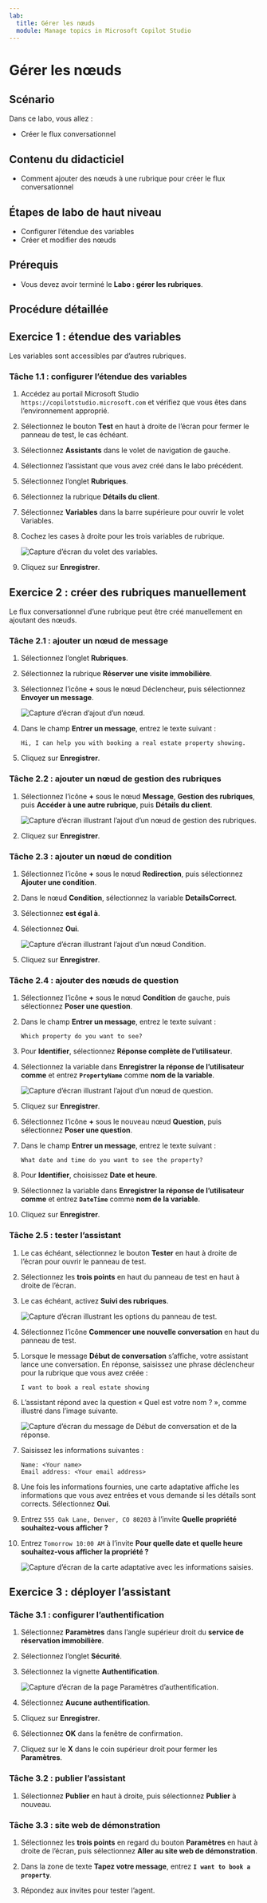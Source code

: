 ```yaml
---
lab:
  title: Gérer les nœuds
  module: Manage topics in Microsoft Copilot Studio
---
```


# Gérer les nœuds

## Scénario

Dans ce labo, vous allez :

- Créer le flux conversationnel

## Contenu du didacticiel

- Comment ajouter des nœuds à une rubrique pour créer le flux conversationnel

## Étapes de labo de haut niveau

- Configurer l’étendue des variables
- Créer et modifier des nœuds
  
## Prérequis

- Vous devez avoir terminé le **Labo : gérer les rubriques**.

## Procédure détaillée

## Exercice 1 : étendue des variables

Les variables sont accessibles par d’autres rubriques.

### Tâche 1.1 : configurer l’étendue des variables

1. Accédez au portail Microsoft Studio `https://copilotstudio.microsoft.com` et vérifiez que vous êtes dans l’environnement approprié.

1. Sélectionnez le bouton **Test** en haut à droite de l’écran pour fermer le panneau de test, le cas échéant.

1. Sélectionnez **Assistants** dans le volet de navigation de gauche.

1. Sélectionnez l’assistant que vous avez créé dans le labo précédent.

1. Sélectionnez l’onglet **Rubriques**.

1. Sélectionnez la rubrique **Détails du client**.

1. Sélectionnez **Variables** dans la barre supérieure pour ouvrir le volet Variables.

1. Cochez les cases à droite pour les trois variables de rubrique.

    ![Capture d’écran du volet des variables.](../media/variables-pane.png)

1. Cliquez sur **Enregistrer**.

## Exercice 2 : créer des rubriques manuellement

Le flux conversationnel d’une rubrique peut être créé manuellement en ajoutant des nœuds.

### Tâche 2.1 : ajouter un nœud de message

1. Sélectionnez l’onglet **Rubriques**.

1. Sélectionnez la rubrique **Réserver une visite immobilière**.

1. Sélectionnez l’icône **+** sous le nœud Déclencheur, puis sélectionnez **Envoyer un message**.

    ![Capture d’écran d’ajout d’un nœud.](../media/add-node.png)

1. Dans le champ **Entrer un message**, entrez le texte suivant :

    `Hi, I can help you with booking a real estate property showing.`

1. Cliquez sur **Enregistrer**.

### Tâche 2.2 : ajouter un nœud de gestion des rubriques

1. Sélectionnez l’icône **+** sous le nœud **Message**, **Gestion des rubriques**, puis **Accéder à une autre rubrique**, puis **Détails du client**.

    ![Capture d’écran illustrant l’ajout d’un nœud de gestion des rubriques.](../media/topic-management-node.png)

1. Cliquez sur **Enregistrer**.

### Tâche 2.3 : ajouter un nœud de condition

1. Sélectionnez l’icône **+** sous le nœud **Redirection**, puis sélectionnez **Ajouter une condition**.

1. Dans le nœud **Condition**, sélectionnez la variable **DetailsCorrect**.

1. Sélectionnez **est égal à**.

1. Sélectionnez **Oui**.

    ![Capture d’écran illustrant l’ajout d’un nœud Condition.](../media/condition-node.png)

1. Cliquez sur **Enregistrer**.

### Tâche 2.4 : ajouter des nœuds de question

1. Sélectionnez l’icône **+** sous le nœud **Condition** de gauche, puis sélectionnez **Poser une question**.

1. Dans le champ **Entrer un message**, entrez le texte suivant :

    `Which property do you want to see?`

1. Pour **Identifier**, sélectionnez **Réponse complète de l’utilisateur**.

1. Sélectionnez la variable dans **Enregistrer la réponse de l’utilisateur comme** et entrez **`PropertyName`** comme **nom de la variable**.

    ![Capture d’écran illustrant l’ajout d’un nœud de question.](../media/question-node-2.png)

1. Cliquez sur **Enregistrer**.

1. Sélectionnez l’icône **+** sous le nouveau nœud **Question**, puis sélectionnez **Poser une question**.

1. Dans le champ **Entrer un message**, entrez le texte suivant :

    `What date and time do you want to see the property?`

1. Pour **Identifier**, choisissez **Date et heure**.

1. Sélectionnez la variable dans **Enregistrer la réponse de l’utilisateur comme** et entrez **`DateTime`** comme **nom de la variable**.

1. Cliquez sur **Enregistrer**.

### Tâche 2.5 : tester l’assistant

1. Le cas échéant, sélectionnez le bouton **Tester** en haut à droite de l’écran pour ouvrir le panneau de test.

1. Sélectionnez les **trois points** en haut du panneau de test en haut à droite de l’écran.

1. Le cas échéant, activez **Suivi des rubriques**.

    ![Capture d’écran illustrant les options du panneau de test.](../media/test-pane-options.png)

1. Sélectionnez l’icône **Commencer une nouvelle conversation** en haut du panneau de test.

1. Lorsque le message **Début de conversation** s’affiche, votre assistant lance une conversation. En réponse, saisissez une phrase déclencheur pour la rubrique que vous avez créée :

    `I want to book a real estate showing`

1. L’assistant répond avec la question « Quel est votre nom ? », comme illustré dans l’image suivante.

    ![Capture d’écran du message de Début de conversation et de la réponse.](../media/conversation-start-message.png)

1. Saisissez les informations suivantes :

    ```
    Name: <Your name>
    Email address: <Your email address>
    ```

1. Une fois les informations fournies, une carte adaptative affiche les informations que vous avez entrées et vous demande si les détails sont corrects. Sélectionnez **Oui**.

1. Entrez `555 Oak Lane, Denver, CO 80203` à l’invite **Quelle propriété souhaitez-vous afficher ?**

1. Entrez `Tomorrow 10:00 AM` à l’invite **Pour quelle date et quelle heure souhaitez-vous afficher la propriété ?**

    ![Capture d’écran de la carte adaptative avec les informations saisies.](../media/adaptive-card-information.png)

## Exercice 3 : déployer l’assistant

### Tâche 3.1 : configurer l’authentification

1. Sélectionnez **Paramètres** dans l’angle supérieur droit du **service de réservation immobilière**.

1. Sélectionnez l’onglet **Sécurité**.

1. Sélectionnez la vignette **Authentification**.

    ![Capture d’écran de la page Paramètres d’authentification.](../media/configure-authentication.png)

1. Sélectionnez **Aucune authentification**.

1. Cliquez sur **Enregistrer**.

1. Sélectionnez **OK** dans la fenêtre de confirmation.

1. Cliquez sur le **X** dans le coin supérieur droit pour fermer les **Paramètres**.

### Tâche 3.2 : publier l’assistant

1. Sélectionnez **Publier** en haut à droite, puis sélectionnez **Publier** à nouveau.

### Tâche 3.3 : site web de démonstration

1. Sélectionnez les **trois points** en regard du bouton **Paramètres** en haut à droite de l’écran, puis sélectionnez **Aller au site web de démonstration**.

1. Dans la zone de texte **Tapez votre message**, entrez **`I want to book a property`**.

1. Répondez aux invites pour tester l’agent.
